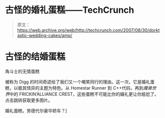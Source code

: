 # 古怪的婚礼蛋糕——TechCrunch

> 原文：<https://web.archive.org/web/http://techcrunch.com/2007/08/30/dorktastic-wedding-cakes/amp/>

# 古怪的结婚蛋糕

角斗士的无情蛋糕

被称为 Digg 的时间奇迹给了我们又一个嘲笑同行的理由。这一次，它是婚礼蛋糕，以极其怪异的主题为特色。从 Homestar Runner 到 C++代码，再到*魔兽世界*中的 FRICKIN’ALLIANCE CREST，这些蛋糕不可能比你的婚礼更让你尴尬了。点击跳转获取更多图片。

婚礼蛋糕。劳德代尔豪华轿车？]